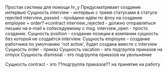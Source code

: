 Простая система для помощи hr_у
Предусматривает создание интервью
Сущность interview - интервью с тремя статусами в статусе rejected 
    interview_passed - пройдено идём по флоу на создание employee + order?->contract
    interview_rejected - должно отправляться письмо на e-mail к собеседуемому с msg.
    interview_open - просто создание.
Сущность position - создание позиции в компании сущность без которой не создаётся interview.
Сущность employee - создание работника
    по умолчанию 'not active', будет создана вместе с interview
Сущность order - приказ
    Сущность vacation - это подгруппа приказов на отпуск
    Сущность dismissal - это подгруппа приказов на увольнение

Сущность contract - это ??подгруппа приказов?? на принятие на работу